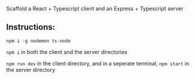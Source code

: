 Scaffold a React + Typescript client and an Express + Typescript server 

## Instructions: 
`npm i -g nodemon ts-node`

`npm i` in both the client and the server directories

`npm run dev` in the client directory, and in a seperate terminal, `npm start` in the server directory
